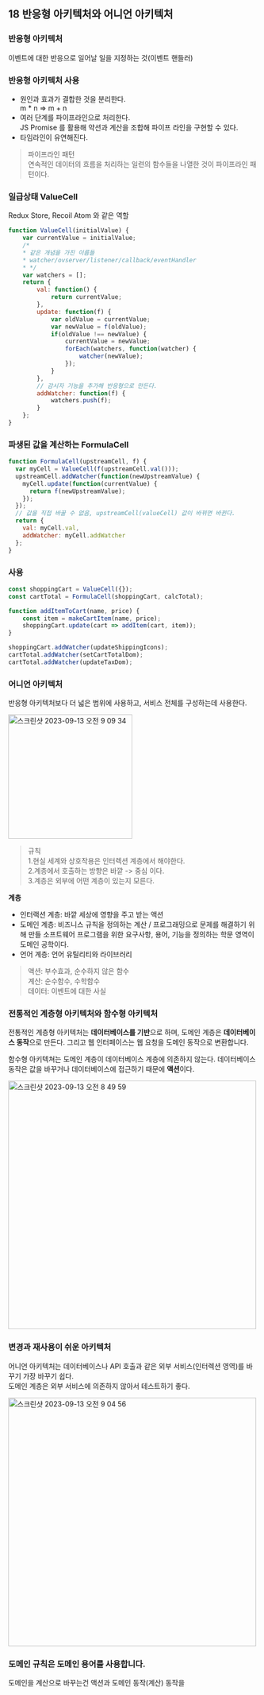 ## 18 반응형 아키텍처와 어니언 아키텍처

### 반응형 아키텍처
이벤트에 대한 반응으로 일어날 일을 지정하는 것(이벤트 핸들러)     

### 반응형 아키텍처 사용  
- 원인과 효과가 결합한 것을 분리한다.      
m * n => m + n
- 여러 단계를 파이프라인으로 처리한다.   
JS Promise 를 활용해 약션과 계산을 조합해 파이프 라인을 구현할 수 있다. 
- 타임라인이 유연해진다.

    

>파이프라인 패턴  
>연속적인 데이터의 흐름을 처리하는 일련의 함수들을 나열한 것이 파이프라인 패턴이다.

### 일급상태 ValueCell
Redux Store, Recoil Atom 와 같은 역할 
```javascript
function ValueCell(initialValue) {
    var currentValue = initialValue;
    /*
    * 같은 개념을 가진 이름들
    * watcher/ovserver/listener/callback/eventHandler
    * */
    var watchers = [];
    return {
        val: function() {
            return currentValue;
        },
        update: function(f) {
            var oldValue = currentValue;
            var newValue = f(oldValue);
            if(oldValue !== newValue) {
                currentValue = newValue;
                forEach(watchers, function(watcher) {
                    watcher(newValue);
                });
            }
        },
        // 감시자 기능을 추가해 반응형으로 만든다.
        addWatcher: function(f) {
            watchers.push(f);
        }
    };
}
```

### 파생된 값을 계산하는 FormulaCell
```javascript
function FormulaCell(upstreamCell, f) {
  var myCell = ValueCell(f(upstreamCell.val()));
  upstreamCell.addWatcher(function(newUpstreamValue) {
    myCell.update(function(currentValue) {
      return f(newUpstreamValue);
    });
  });
  // 값을 직접 바꿀 수 없음, upstreamCell(valueCell) 값이 바뀌면 바뀐다.
  return {
    val: myCell.val,
    addWatcher: myCell.addWatcher
  };
}
```


### 사용
```javascript
const shoppingCart = ValueCell({});
const cartTotal = FormulaCell(shoppingCart, calcTotal);

function addItemToCart(name, price) {
    const item = makeCartItem(name, price);
    shoppingCart.update(cart => addItem(cart, item));
}

shoppingCart.addWatcher(updateShippingIcons);
cartTotal.addWatcher(setCartTotalDom);
cartTotal.addWatcher(updateTaxDom);
```

### 어니언 아키텍처
반응형 아키텍처보다 더 넓은 범위에 사용하고, 서비스 전체를 구성하는데 사용한다.        

<img width="250" alt="스크린샷 2023-09-13 오전 9 09 34" src="https://github.com/arusantimo/functional_coding_book/assets/22004468/d65bc71d-e9c2-414a-8adc-c6361a89011e">

>규칙    
>1.현실 세계와 상호작용은 인터렉션 계층에서 해야한다.    
>2.계층에서 호출하는 방향은 바깥 -> 중심 이다.    
>3.계층은 외부에 어떤 계층이 있는지 모른다.     

**계층**
- 인터랙션 계층: 바깥 세상에 영향을 주고 받는 액션
- 도메인 계층: 비즈니스 규칙을 정의하는 계산 / 프로그래밍으로 문제를 해결하기 위해 만들 소프트웨어 프로그램을 위한 요구사항, 용어, 기능을 정의하는 학문 영역이 도메인 공학이다.  
- 언어 계층: 언어 유틸리티와 라이브러리

> 액션: 부수효과, 순수하지 않은 함수      
> 계산: 순수함수, 수학함수        
> 데이터: 이벤트에 대한 사실
    
### 전통적인 계층형 아키텍처와 함수형 아키텍처
전통적인 계층형 아키텍처는 **데이터베이스를 기반**으로 하며, 도메인 계층은 **데이터베이스 동작**으로 만든다. 
그리고 웹 인터페이스는 웹 요청을 도메인 동작으로 변환합니다.

함수형 아키텍쳐는 도메인 계층이 데이터베이스 계층에 의존하지 않는다. 
데이터베이스 동작은 값을 바꾸거나 데이터베이스에 접근하기 때문에 **액션**이다.

<img width="500" alt="스크린샷 2023-09-13 오전 8 49 59" src="https://github.com/arusantimo/functional_coding_book/assets/22004468/8b0b64ef-3e2d-4d32-b8f5-b531c40db6cd">

### 변경과 재사용이 쉬운 아키텍처
어니언 아키텍처는 데이터베이스나 API 호출과 같은 외부 서비스(인터렉션 영역)를 바꾸기 가장 바꾸기 쉽다.    
도메인 계층은 외부 서비스에 의존하지 않아서 테스트하기 좋다.

<img width="500" alt="스크린샷 2023-09-13 오전 9 04 56" src="https://github.com/arusantimo/functional_coding_book/assets/22004468/569ee714-85a9-4ea1-925a-b8c5e17f69b3">

### 도메인 규칙은 도메인 용어를 사용합니다.
도메인을 계산으로 바꾸는건 
액션과 도메인 동작(계산) 동작을 
